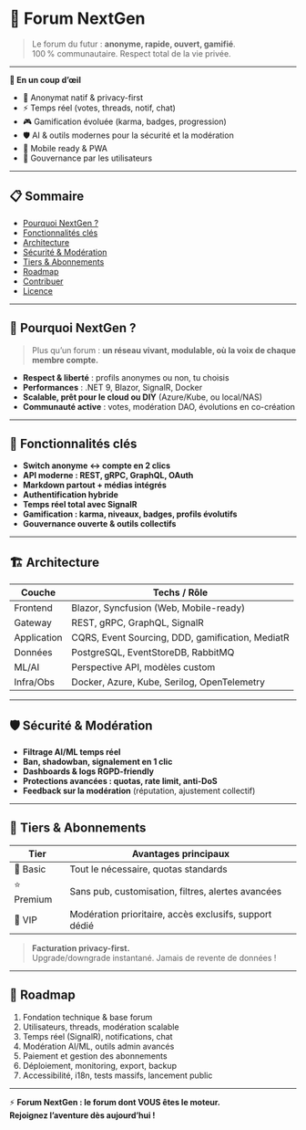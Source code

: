 # 🚀 Forum NextGen

> Le forum du futur : **anonyme, rapide, ouvert, gamifié**.  
> 100 % communautaire. Respect total de la vie privée.

---

**👀 En un coup d’œil**
- 🔐 Anonymat natif & privacy-first
- ⚡ Temps réel (votes, threads, notif, chat)
- 🎮 Gamification évoluée (karma, badges, progression)
- 🛡️ AI & outils modernes pour la sécurité et la modération
- 📱 Mobile ready & PWA
- 🤝 Gouvernance par les utilisateurs

---

## 📋 Sommaire

- [Pourquoi NextGen ?](#pourquoi-nextgen-)
- [Fonctionnalités clés](#fonctionnalités-clés)
- [Architecture](#architecture)
- [Sécurité & Modération](#sécurité--modération)
- [Tiers & Abonnements](#tiers--abonnements)
- [Roadmap](#roadmap)
- [Contribuer](#contribuer)
- [Licence](#licence)

---

## 🌟 Pourquoi NextGen ?

> Plus qu’un forum : **un réseau vivant, modulable, où la voix de chaque membre compte.**

- **Respect & liberté** : profils anonymes ou non, tu choisis
- **Performances** : .NET 9, Blazor, SignalR, Docker
- **Scalable, prêt pour le cloud ou DIY** (Azure/Kube, ou local/NAS)
- **Communauté active** : votes, modération DAO, évolutions en co-création

---

## 🧩 Fonctionnalités clés

- **Switch anonyme ↔️ compte en 2 clics**
- **API moderne : REST, gRPC, GraphQL, OAuth**
- **Markdown partout + médias intégrés**
- **Authentification hybride**
- **Temps réel total avec SignalR**
- **Gamification : karma, niveaux, badges, profils évolutifs**
- **Gouvernance ouverte & outils collectifs**

---

## 🏗️ Architecture

| Couche         | Techs / Rôle                                    |
|----------------|-------------------------------------------------|
| Frontend       | Blazor, Syncfusion (Web, Mobile-ready)          |
| Gateway        | REST, gRPC, GraphQL, SignalR                    |
| Application    | CQRS, Event Sourcing, DDD, gamification, MediatR|
| Données        | PostgreSQL, EventStoreDB, RabbitMQ              |
| ML/AI          | Perspective API, modèles custom                 |
| Infra/Obs      | Docker, Azure, Kube, Serilog, OpenTelemetry     |

---

## 🛡️ Sécurité & Modération

- **Filtrage AI/ML temps réel**
- **Ban, shadowban, signalement en 1 clic**
- **Dashboards & logs RGPD-friendly**
- **Protections avancées : quotas, rate limit, anti-DoS**
- **Feedback sur la modération** (réputation, ajustement collectif)

---

## 💎 Tiers & Abonnements

| Tier        | Avantages principaux                                   |
|-------------|-------------------------------------------------------|
| 🏅 Basic    | Tout le nécessaire, quotas standards                   |
| ⭐ Premium  | Sans pub, customisation, filtres, alertes avancées     |
| 👑 VIP      | Modération prioritaire, accès exclusifs, support dédié |

> **Facturation privacy-first.**  
> Upgrade/downgrade instantané. Jamais de revente de données !

---

## 📅 Roadmap

1. Fondation technique & base forum
2. Utilisateurs, threads, modération scalable
3. Temps réel (SignalR), notifications, chat
4. Modération AI/ML, outils admin avancés
5. Paiement et gestion des abonnements
6. Déploiement, monitoring, export, backup
7. Accessibilité, i18n, tests massifs, lancement public

---

⚡ **Forum NextGen : le forum dont VOUS êtes le moteur.  
Rejoignez l’aventure dès aujourd’hui !**

